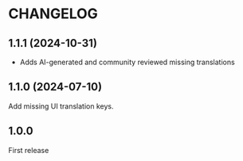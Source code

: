 # CHANGELOG

## 1.1.1 (2024-10-31)

* Adds AI-generated and community reviewed missing translations

## 1.1.0 (2024-07-10)

Add missing UI translation keys.

## 1.0.0

First release
